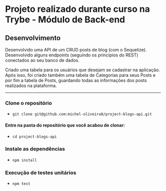 # Projeto realizado durante curso na Trybe - Módulo de Back-end

## Desenvolvimento

Desenvolvido uma API de um CRUD posts de blog (com o Sequelize). Desenvolvido alguns endpoints (seguindo os princípios do REST) conectados ao seu banco de dados.

Criado uma tabela para os usuários que desejam se cadastrar na aplicação. Após isso, foi criado também uma tabela de Categorias para seus Posts e por fim a tabela de Posts, guardando todas as informações dos posts realizados na plataforma.

---

### Clone o repositório
  * `git clone git@github.com:michel-oliveira8/project-blogs-api.git`

#### Entre na pasta do repositório que você acabou de clonar:
  * `cd project-blogs-api`

### Instale as dependências
  * `npm install`

### Execução de testes unitários 

  * `npm test`
